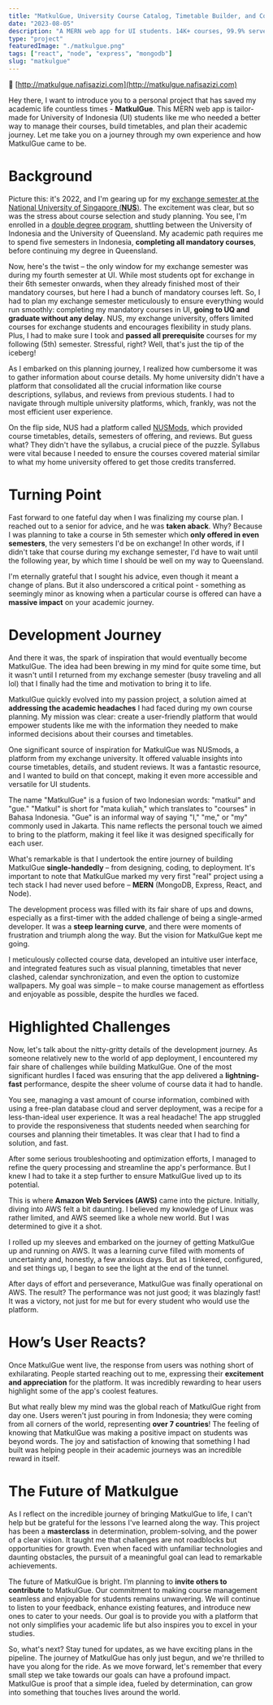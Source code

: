 ```yaml
---
title: "MatkulGue, University Course Catalog, Timetable Builder, and Course Planner"
date: "2023-08-05"
description: "A MERN web app for UI students. 14K+ courses, 99.9% server uptime via AWS. Visual planning, non-clashing timetables, calendar sync, and custom wallpapers make course management seamless. Access course details with ease."
type: "project"
featuredImage: "./matkulgue.png"
tags: ["react", "node", "express", "mongodb"]
slug: "matkulgue"
---
```


🔗 [http://matkulgue.nafisazizi.com](http://matkulgue.nafisazizi.com)

Hey there, I want to introduce you to a personal project that has saved my academic life countless times - **MatkulGue**. This MERN web app is tailor-made for University of Indonesia (UI) students like me who needed a better way to manage their courses, build timetables, and plan their academic journey. Let me take you on a journey through my own experience and how MatkulGue came to be.

# Background

Picture this: it's 2022, and I'm gearing up for my [exchange semester at the National University of Singapore (**NUS**)](/blogs/nus-exchange). The excitement was clear, but so was the stress about course selection and study planning. You see, I'm enrolled in a [double degree program](https://cs.ui.ac.id/sarjana-ilmu-komputer-kelas-internasional/), shuttling between the University of Indonesia and the University of Queensland. My academic path requires me to spend five semesters in Indonesia, **completing all mandatory courses**, before continuing my degree in Queensland.

Now, here's the twist – the only window for my exchange semester was during my fourth semester at UI. While most students opt for exchange in their 6th semester onwards, when they already finished most of their mandatory courses, but here I had a bunch of mandatory courses left. So, I had to plan my exchange semester meticulously to ensure everything would run smoothly: completing my mandatory courses in UI, **going to UQ and graduate without any delay**. NUS, my exchange university, offers limited courses for exchange students and encourages flexibility in study plans. Plus, I had to make sure I took and **passed all prerequisite** courses for my following (5th) semester. Stressful, right? Well, that's just the tip of the iceberg!

As I embarked on this planning journey, I realized how cumbersome it was to gather information about course details. My home university didn't have a platform that consolidated all the crucial information like course descriptions, syllabus, and reviews from previous students. I had to navigate through multiple university platforms, which, frankly, was not the most efficient user experience.

On the flip side, NUS had a platform called [NUSMods](https://nusmods.com/timetable/sem-1), which provided course timetables, details, semesters of offering, and reviews. But guess what? They didn't have the syllabus, a crucial piece of the puzzle. Syllabus were vital because I needed to ensure the courses covered material similar to what my home university offered to get those credits transferred.

# Turning Point

Fast forward to one fateful day when I was finalizing my course plan. I reached out to a senior for advice, and he was **taken aback**. Why? Because I was planning to take a course in 5th semester which **only offered in even semesters**, the very semesters I'd be on exchange! In other words, if I didn't take that course during my exchange semester, I'd have to wait until the following year, by which time I should be well on my way to Queensland.

I'm eternally grateful that I sought his advice, even though it meant a change of plans. But it also underscored a critical point - something as seemingly minor as knowing when a particular course is offered can have a **massive impact** on your academic journey.

# Development Journey

And there it was, the spark of inspiration that would eventually become MatkulGue. The idea had been brewing in my mind for quite some time, but it wasn't until I returned from my exchange semester (busy traveling and all lol) that I finally had the time and motivation to bring it to life.

MatkulGue quickly evolved into my passion project, a solution aimed at **addressing the academic headaches** I had faced during my own course planning. My mission was clear: create a user-friendly platform that would empower students like me with the information they needed to make informed decisions about their courses and timetables.

One significant source of inspiration for MatkulGue was NUSmods, a platform from my exchange university. It offered valuable insights into course timetables, details, and student reviews. It was a fantastic resource, and I wanted to build on that concept, making it even more accessible and versatile for UI students.

The name "MatkulGue" is a fusion of two Indonesian words: "matkul" and "gue." "Matkul" is short for "mata kuliah," which translates to "courses" in Bahasa Indonesia. "Gue" is an informal way of saying "I," "me," or "my" commonly used in Jakarta. This name reflects the personal touch we aimed to bring to the platform, making it feel like it was designed specifically for each user.

What's remarkable is that I undertook the entire journey of building MatkulGue **single-handedly** – from designing, coding, to deployment. It's important to note that MatkulGue marked my very first "real" project using a tech stack I had never used before – **MERN** (MongoDB, Express, React, and Node).

The development process was filled with its fair share of ups and downs, especially as a first-timer with the added challenge of being a single-armed developer. It was a **steep learning curve**, and there were moments of frustration and triumph along the way. But the vision for MatkulGue kept me going.

I meticulously collected course data, developed an intuitive user interface, and integrated features such as visual planning, timetables that never clashed, calendar synchronization, and even the option to customize wallpapers. My goal was simple – to make course management as effortless and enjoyable as possible, despite the hurdles we faced.

# Highlighted Challenges

Now, let's talk about the nitty-gritty details of the development journey. As someone relatively new to the world of app deployment, I encountered my fair share of challenges while building MatkulGue. One of the most significant hurdles I faced was ensuring that the app delivered a **lightning-fast** performance, despite the sheer volume of course data it had to handle.

You see, managing a vast amount of course information, combined with using a free-plan database cloud and server deployment, was a recipe for a less-than-ideal user experience. It was a real headache! The app struggled to provide the responsiveness that students needed when searching for courses and planning their timetables. It was clear that I had to find a solution, and fast.

After some serious troubleshooting and optimization efforts, I managed to refine the query processing and streamline the app's performance. But I knew I had to take it a step further to ensure MatkulGue lived up to its potential.

This is where **Amazon Web Services (AWS)** came into the picture. Initially, diving into AWS felt a bit daunting. I believed my knowledge of Linux was rather limited, and AWS seemed like a whole new world. But I was determined to give it a shot.

I rolled up my sleeves and embarked on the journey of getting MatkulGue up and running on AWS. It was a learning curve filled with moments of uncertainty and, honestly, a few anxious days. But as I tinkered, configured, and set things up, I began to see the light at the end of the tunnel.

After days of effort and perseverance, MatkulGue was finally operational on AWS. The result? The performance was not just good; it was blazingly fast! It was a victory, not just for me but for every student who would use the platform.

# How’s User Reacts?

Once MatkulGue went live, the response from users was nothing short of exhilarating. People started reaching out to me, expressing their **excitement and appreciation** for the platform. It was incredibly rewarding to hear users highlight some of the app's coolest features.

But what really blew my mind was the global reach of MatkulGue right from day one. Users weren't just pouring in from Indonesia; they were coming from all corners of the world, representing **over 7 countries**! The feeling of knowing that MatkulGue was making a positive impact on students was beyond words. The joy and satisfaction of knowing that something I had built was helping people in their academic journeys was an incredible reward in itself.

# The Future of Matkulgue

As I reflect on the incredible journey of bringing MatkulGue to life, I can't help but be grateful for the lessons I've learned along the way. This project has been a **masterclass** in determination, problem-solving, and the power of a clear vision. It taught me that challenges are not roadblocks but opportunities for growth. Even when faced with unfamiliar technologies and daunting obstacles, the pursuit of a meaningful goal can lead to remarkable achievements.

The future of MatkulGue is bright. I’m planning to **invite others to contribute** to MatkulGue. Our commitment to making course management seamless and enjoyable for students remains unwavering. We will continue to listen to your feedback, enhance existing features, and introduce new ones to cater to your needs. Our goal is to provide you with a platform that not only simplifies your academic life but also inspires you to excel in your studies.

So, what's next? Stay tuned for updates, as we have exciting plans in the pipeline. The journey of MatkulGue has only just begun, and we're thrilled to have you along for the ride. As we move forward, let's remember that every small step we take towards our goals can have a profound impact. MatkulGue is proof that a simple idea, fueled by determination, can grow into something that touches lives around the world.
